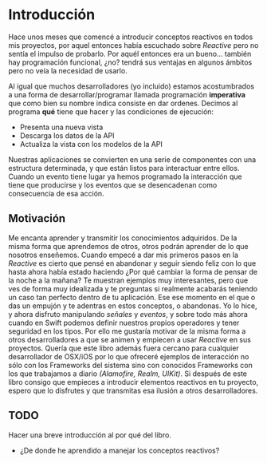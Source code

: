 # Introducción

Hace unos meses que comencé a introducir conceptos reactivos en todos mis proyectos, por aquel entonces había escuchado sobre *Reactive* pero no sentía el impulso de probarlo. Por aquél entonces era un bueno… también hay programación funcional, ¿no? tendrá sus ventajas en algunos ámbitos pero no veía la necesidad de usarlo.

Al igual que muchos desarrolladores (yo incluido) estamos acostumbrados a una forma de desarrollar/programar llamada programación **imperativa** que como bien su nombre indica consiste en dar ordenes. Decimos al programa **qué** tiene que hacer y las condiciones de ejecución:

- Presenta una nueva vista
- Descarga los datos de la API
- Actualiza la vista con los modelos de la API

Nuestras aplicaciones se convierten en una serie de componentes con una estructura determinada, y que están listos para interactuar entre ellos. Cuando un evento tiene lugar ya hemos programado la interacción que tiene que producirse y los eventos que se desencadenan como consecuencia de esa acción. 


## Motivación
Me encanta aprender y transmitir los conocimientos adquiridos. De la misma forma que aprendemos de otros, otros podrán aprender de lo que nosotros enseñemos. Cuando empecé a dar mis primeros pasos en la *Reactive* es cierto que pensé en abandonar y seguir siendo feliz con lo que hasta ahora había estado haciendo ¿Por qué cambiar la forma de pensar de la noche a la mañana? Te muestran ejemplos muy interesantes, pero que ves de forma muy idealizada y te preguntas si realmente acabarás teniendo un caso tan perfecto dentro de tu aplicación. Ese ese momento en el que o das un empujón y te adentras en estos conceptos, o abandonas. Yo lo hice, y ahora disfruto manipulando *señales* y *eventos*, y sobre todo más ahora cuando en Swift podemos definir nuestros propios operadores y tener seguridad en los tipos. Por ello me gustaría motivar de la misma forma a otros desarrolladores a que se animen y empiecen a usar *Reactive* en sus proyectos. 
Quería  que este libro además fuera cercano para cualquier desarrollador de OSX/iOS por lo que ofreceré ejemplos de interacción no sólo con los Frameworks del sistema sino con conocidos Frameworks con los que trabajamos a diario *(Alamofire, Realm, UIKit)*. Si después de este libro consigo que empieces a introducir elementos reactivos en tu proyecto, espero que lo disfrutes y que transmitas esa ilusión a otros desarrolladores.

## TODO
Hacer una breve introducción al por qué del libro. 
- ¿De donde he aprendido a manejar los conceptos reactivos?

